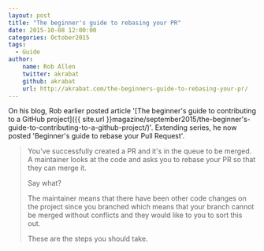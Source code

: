 ```yaml
---
layout: post
title: "The beginner's guide to rebasing your PR"
date: 2015-10-08 12:00:00
categories: October2015
tags:
  - Guide
author:
    name: Rob Allen
    twitter: akrabat
    github: akrabat
    url: http://akrabat.com/the-beginners-guide-to-rebasing-your-pr/
---
```


On his blog, Rob earlier posted article '[The beginner's guide to contributing to a GitHub project]({{ site.url }}magazine/september2015/the-beginner's-guide-to-contributing-to-a-github-project/)'. Extending series, he now posted 'Beginner's guide to rebase your Pull Request'.

> You've successfully created a PR and it's in the queue to be merged. A maintainer looks at the code and asks you to rebase your PR so that they can merge it.
>
> Say what?
>
> The maintainer means that there have been other code changes on the project since you branched which means that your branch cannot be merged without conflicts and they would like to you to sort this out.
>
> These are the steps you should take.